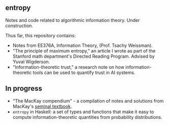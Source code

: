 ## entropy

Notes and code related to algorithmic information theory.  Under construction.

Thus far, this repository contains:

- Notes from EE376A, Information Theory,  (Prof. Tsachy Weissman).
- "The principle of maximum entropy," an article I wrote as part of the Stanford math department's Directed Reading Program.  Advised by Yuval Wigderson.
- "Information-theoretic trust," a research note on how information-theoretic tools can be used to quantify trust in AI systems.

## In progress

- "The MacKay compendium" - a compilation of notes and solutions from MacKay's [seminal textbook](http://www.inference.org.uk/itprnn/book.html).
- `entropy` in Haskell: a set of types and functions that make it easy to compute information-theoretic quantities from probability distributions.
